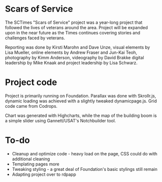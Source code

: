 Scars of Service
==============

The SCTimes "Scars of Service" project was a year-long project that followed the lives of veterans around the area. Project will be expanded upon in the near future as the Times continues covering stories and challenges faced by veterans.

Reporting was done by Kirsti Marohn and Dave Unze, visual elements by Lisa Mueller, online elements by Andrew Fraser and Jun-Kai Teoh, photography by Kimm Anderson, videography by David Brakke digital leadership by Mike Knaak and project leadership by Lisa Schwarz.

Project code
==============

Project is primarily running on Foundation. Parallax was done with Skrollr.js, dynamic loading was achieved with a slightly tweaked dynamicpage.js. Grid code came from Codrops.

Chart was generated with Highcharts, while the map of the building boom is a simple slider using Gannett/USAT's Notchbuilder tool.

To-do
==============

* Cleanup and optimize code - heavy load on the page, CSS could do with additional cleaning
* Templating pages more
* Tweaking styling - a great deal of Foundation's basic stylings still remain
* Adapting project over to rdpapp